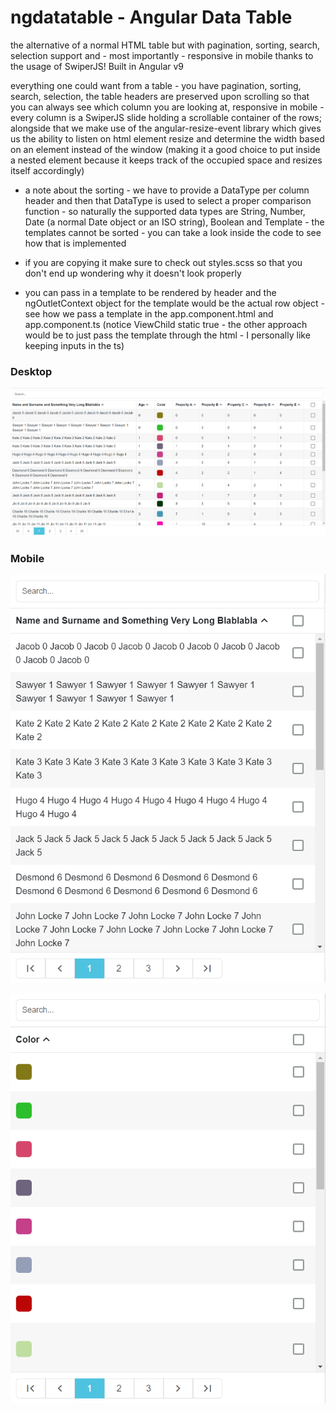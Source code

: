 # ngdatatable - Angular Data Table

the alternative of a normal HTML table but with pagination, sorting, search, selection support and - most importantly - responsive in mobile thanks to the usage of SwiperJS! Built in Angular v9

everything one could want from a table - you have pagination, sorting, search, selection, the table headers are preserved upon scrolling so that you can always see which column you are looking at, responsive in mobile - every column is a SwiperJS slide holding a scrollable container of the rows; alongside that we make use of the angular-resize-event library which gives us the ability to listen on html element resize and determine the width based on an element instead of the window (making it a good choice to put inside a nested element because it keeps track of the occupied space and resizes itself accordingly)

* a note about the sorting - we have to provide a DataType per column header and then that DataType is used to select a proper comparison function - so naturally the supported data types are String, Number, Date (a normal Date object or an ISO string), Boolean and Template - the templates cannot be sorted - you can take a look inside the code to see how that is implemented

* if you are copying it make sure to check out styles.scss so that you don't end up wondering why it doesn't look properly

* you can pass in a template to be rendered by header and the ngOutletContext object for the template would be the actual row object - see how we pass a template in the app.component.html and app.component.ts (notice ViewChild static true - the other approach would be to just pass the template through the html - I personally like keeping inputs in the ts)

### Desktop
![alt text](./desktop.png)

### Mobile
![alt text](./mobile1.png)

![alt text](./mobile2.png)
